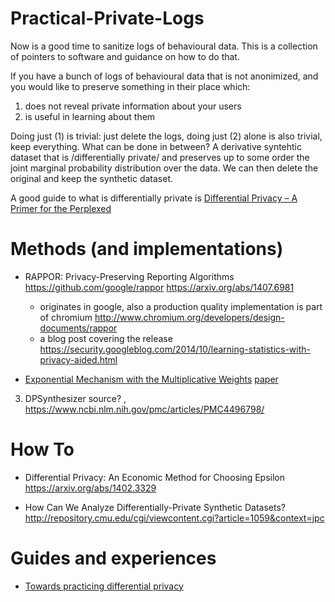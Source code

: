 # Practical-Private-Logs

Now is a good time to sanitize logs of behavioural data.
This is a collection of pointers to software and guidance on how to do that.

If you have a bunch of logs of behavioural data that is not anonimized, and you would like to preserve something in their place which:

1. does not reveal private information about your users
2. is useful in learning about them

Doing just (1) is trivial: just delete the logs, doing just (2) alone is also trivial, keep everything.
What can be done in between? A derivative syntehtic dataset that is /differentially private/ and preserves up to some order the joint marginal probability distribution over the data. We can then delete the original and keep the synthetic dataset.

A good guide to what is differentially private is  [Differential Privacy – A Primer for the Perplexed ](https://www.unece.org/fileadmin/DAM/stats/documents/ece/ces/ge.46/2011/26_Dwork-Smith.pdf)


# Methods (and implementations)

- RAPPOR: Privacy-Preserving Reporting Algorithms https://github.com/google/rappor https://arxiv.org/abs/1407.6981
  * originates in google, also a production quality implementation is part of chromium http://www.chromium.org/developers/design-documents/rappor
  * a blog post covering the release https://security.googleblog.com/2014/10/learning-statistics-with-privacy-aided.html

  
- [Exponential Mechanism with the Multiplicative Weights](https://github.com/mrtzh/PrivateMultiplicativeWeights.jl)  [paper](http://users.cms.caltech.edu/~katrina/papers/mwem-nips.pdf)

3. DPSynthesizer source? ,  https://www.ncbi.nlm.nih.gov/pmc/articles/PMC4496798/

# How To

- Differential Privacy: An Economic Method for Choosing Epsilon https://arxiv.org/abs/1402.3329

- How Can We Analyze Differentially-Private Synthetic Datasets? http://repository.cmu.edu/cgi/viewcontent.cgi?article=1059&context=jpc

# Guides and experiences
- [Towards practicing differential privacy](http://blog.mrtz.org/2015/03/13/practicing-differential-privacy.html)




